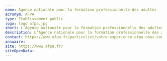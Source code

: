 ```yaml
---
name: Agence nationale pour la formation professionnelle des adultes
acronym: AFPA
type: Etablissement public
logo: logo afpa.jpg
short: L’Agence nationale pour la formation professionnelle des adultes (AFPA) dispense des formations ouvertes aux demandeurs d'emploi et aux salariés.
description: L’Agence nationale pour la formation professionnelle des adultes (AFPA) dispense des formations ouvertes aux demandeurs d'emploi et aux salariés pour favoriser le retour à l'emploi, l'accès à un premier emploi, et le développement des compétences pour le maintien ou l'évolution dans l'emploi.
contact: https://www.afpa.fr/particulier/votre-experience-afpa-nous-contacter/conta-1
annuaire:
site: https://www.afpa.fr/
siteOpenData:
---
```

